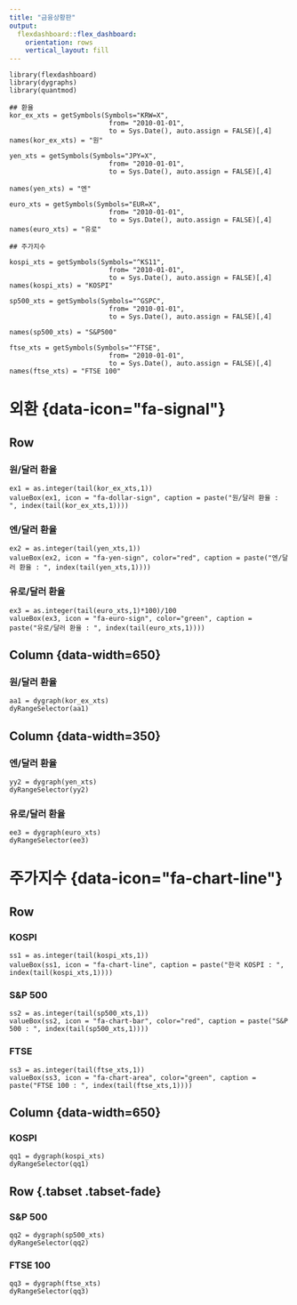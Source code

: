```yaml
---
title: "금융상황판"
output: 
  flexdashboard::flex_dashboard:
    orientation: rows
    vertical_layout: fill
---
```


```{r setup, include=FALSE}
library(flexdashboard)
library(dygraphs)
library(quantmod)

## 환율
kor_ex_xts = getSymbols(Symbols="KRW=X", 
                         from= "2010-01-01", 
                         to = Sys.Date(), auto.assign = FALSE)[,4]
names(kor_ex_xts) = "원"

yen_xts = getSymbols(Symbols="JPY=X", 
                         from= "2010-01-01", 
                         to = Sys.Date(), auto.assign = FALSE)[,4]

names(yen_xts) = "엔"

euro_xts = getSymbols(Symbols="EUR=X", 
                         from= "2010-01-01", 
                         to = Sys.Date(), auto.assign = FALSE)[,4]
names(euro_xts) = "유로"

## 주가지수

kospi_xts = getSymbols(Symbols="^KS11", 
                         from= "2010-01-01", 
                         to = Sys.Date(), auto.assign = FALSE)[,4]
names(kospi_xts) = "KOSPI"

sp500_xts = getSymbols(Symbols="^GSPC", 
                         from= "2010-01-01", 
                         to = Sys.Date(), auto.assign = FALSE)[,4]

names(sp500_xts) = "S&P500"

ftse_xts = getSymbols(Symbols="^FTSE", 
                         from= "2010-01-01", 
                         to = Sys.Date(), auto.assign = FALSE)[,4]
names(ftse_xts) = "FTSE 100"

```
외환 {data-icon="fa-signal"}
===================================== 
Row
-----------------------------------------------------------------------

### 원/달러 환율

```{r}
ex1 = as.integer(tail(kor_ex_xts,1))
valueBox(ex1, icon = "fa-dollar-sign", caption = paste("원/달러 환율 : ", index(tail(kor_ex_xts,1))))
```

### 엔/달러 환율

```{r}
ex2 = as.integer(tail(yen_xts,1))
valueBox(ex2, icon = "fa-yen-sign", color="red", caption = paste("엔/달러 환율 : ", index(tail(yen_xts,1))))
```

### 유로/달러 환율

```{r}
ex3 = as.integer(tail(euro_xts,1)*100)/100
valueBox(ex3, icon = "fa-euro-sign", color="green", caption = paste("유로/달러 환율 : ", index(tail(euro_xts,1))))
```

Column {data-width=650}
-----------------------------------------------------------------------

### 원/달러 환율

```{r}
aa1 = dygraph(kor_ex_xts)
dyRangeSelector(aa1)
```

Column {data-width=350}
-----------------------------------------------------------------------

### 엔/달러 환율

```{r}
yy2 = dygraph(yen_xts)
dyRangeSelector(yy2)
```

### 유로/달러 환율

```{r}
ee3 = dygraph(euro_xts)
dyRangeSelector(ee3)
```

주가지수 {data-icon="fa-chart-line"}
===================================== 
Row
-----------------------------------------------------------------------

### KOSPI

```{r}
ss1 = as.integer(tail(kospi_xts,1))
valueBox(ss1, icon = "fa-chart-line", caption = paste("한국 KOSPI : ", index(tail(kospi_xts,1))))
```

### S&P 500

```{r}
ss2 = as.integer(tail(sp500_xts,1))
valueBox(ss2, icon = "fa-chart-bar", color="red", caption = paste("S&P 500 : ", index(tail(sp500_xts,1))))
```

### FTSE

```{r}
ss3 = as.integer(tail(ftse_xts,1))
valueBox(ss3, icon = "fa-chart-area", color="green", caption = paste("FTSE 100 : ", index(tail(ftse_xts,1))))
```

Column {data-width=650}
-----------------------------------------------------------------------

### KOSPI

```{r}
qq1 = dygraph(kospi_xts)
dyRangeSelector(qq1)
```

Row {.tabset .tabset-fade}
-----------------------------------------------------------------------

### S&P 500

```{r}
qq2 = dygraph(sp500_xts)
dyRangeSelector(qq2)
```

### FTSE 100

```{r}
qq3 = dygraph(ftse_xts)
dyRangeSelector(qq3)
```

